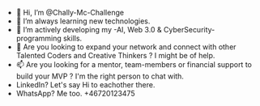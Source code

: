 - 👋 Hi, I’m @Chally-Mc-Challenge
- 👀 I’m always learning new technologies.
- 🌱 I’m actively developing my -AI, Web 3.0 & CyberSecurity- programming skills.
- 💞️ Are you looking to expand your network and connect with other Talented Coders and Creative Thinkers ? I might be of help.
- 📫 Are you looking for a mentor, team-members or financial support to build your MVP ? I'm the right person to chat with.
- LinkedIn? Let's say Hi to eachother there.
- WhatsApp? Me too. +46720123475
